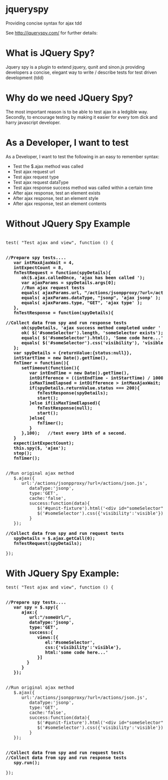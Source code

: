 jqueryspy
=

Providing concise syntax for ajax tdd

See <a href="http://jqueryspy.com/">http://jqueryspy.com/</a> for further details:

What is JQuery Spy?
==

Jquery spy is a plugin to extend jquery, qunit and sinon.js providing developers a concise, elegant way to write / describe tests for test driven development (tdd)

Why do we need JQuery Spy?
==

The most important reason is to be able to test ajax in a ledgible way.
Secondly, to encourage testing by making it easier for every tom dick and harry javascript developer.

As a Developer, I want to test
==

As a Developer, I want to test the following in an easy to remember syntax:

* Test the $.ajax method was called
* Test ajax request url
* Test ajax request type
* Test ajax request dataType
* Test ajax response success method was called within a certain time
* After ajax response, test an element exists
* After ajax response, test an element style
* After ajax response, test an element contents

Without JQuery Spy Example
==

<pre>

test( "Test ajax and view", function () {
<strong>

//Prepare spy tests....	
   var intMaxAjaxWait = 4,	
   intExpectCount = 8,
   fnTestRequest = function(spyDetails){					
      ok($.ajax.calledOnce, 'ajax has been called ');		
      var ajaxParams = spyDetails.args[0];		
      //Run ajax request tests
      equals( ajaxParams.url, "/actions/jsonpproxy/?url=/actions/json.js" , 'ajax url');  
      equals( ajaxParams.dataType, "jsonp", 'ajax jsonp' ); 			
      equals( ajaxParams.type, "GET", 'ajax type' ); 
   },		
   fnTestResponse = function(spyDetails){	
   
//Collect data from spy and run response tests		
      ok(spyDetails, 'ajax success method completed under ' + intMaxAjaxWait + ' seconds.');
      ok( $('#someSelector').length, 'someSelector exists'); 
      equals( $('#someSelector').html(), 'Some code here...' , 'someSelector html'); 
      equals( $('#someSelector').css('visibility'), 'visible', 'someSelector visibility' );	
   };	
   var spyDetails = {returnValue:{status:null}},
   intStartTime = new Date().getTime(),
   fnTimer = function(){
      setTimeout(function(){
         var intEndTime = new Date().getTime(),
         intDifference = ((intEndTime - intStartTime) / 1000),					
         isMaxTimeElapsed = intDifference &gt; intMaxAjaxWait;	
         if(spyDetails.returnValue.status === 200){	
            fnTestResponse(spyDetails); 
            start();
         }else if(isMaxTimeElapsed){			
            fnTestResponse(null); 
            start();
         }else{
            fnTimer();
         }
      },100);	//test every 10th of a second.
   }
   expect(intExpectCount);
   this.spy($, 'ajax');
   stop();
   fnTimer();
</strong>

//Run original ajax method
   $.ajax({
      url:'/actions/jsonpproxy/?url=/actions/json.js',
         dataType:'jsonp',
         type:'GET',
         cache:'false',		
         success:function(data){		
            $('#qunit-fixture').html('&lt;div id="someSelector"&gt;Some code here...&lt;/div&gt;');
            $('#someSelector').css({'visibility':'visible'});
         }
   });		
<strong>	
//Collect data from spy and run request tests	
   spyDetails = $.ajax.getCall(0);
   fnTestRequest(spyDetails);	   
   </strong>
}); 
</pre>

With JQuery Spy Example:
==
<pre>
test( "Test ajax and view", function () {  
<strong>	

//Prepare spy tests....	
   var spy = $.spy({
      ajax:{
         url:"/someUrl/",		 
         dataType:'jsonp',
         type:'GET',
         success:{
            views:[{
               el:'#someSelector',
               css:{'visibility':'visible'},
               html:'some code here...'					
            }]
        }
      }			
   });
   </strong>

//Run original ajax method
   $.ajax({
      url:'/actions/jsonpproxy/?url=/actions/json.js',
         dataType:'jsonp',
         type:'GET',
         cache:'false',		
         success:function(data){		
            $('#qunit-fixture').html('&lt;div id="someSelector"&gt;Some code here...&lt;/div&gt;');
            $('#someSelector').css({'visibility':'visible'});
         }
   });	
   <strong>
   
//Collect data from spy and run request tests
//Collect data from spy and run response tests
   spy.run();</strong>

});		 
</pre>
				
